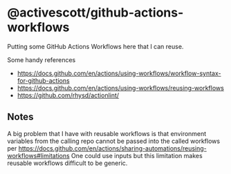 # @activescott/github-actions-workflows

Putting some GitHub Actions Workflows here that I can reuse.

Some handy references

- https://docs.github.com/en/actions/using-workflows/workflow-syntax-for-github-actions
- https://docs.github.com/en/actions/using-workflows/reusing-workflows
- https://github.com/rhysd/actionlint/

## Notes

A big problem that I have with reusable workflows is that environment variables from the calling repo cannot be passed into the called workflows per https://docs.github.com/en/actions/sharing-automations/reusing-workflows#limitations One could use inputs but this limitation makes reusable workflows difficult to be generic.
